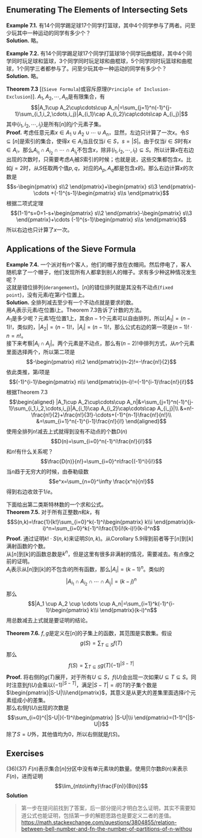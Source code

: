 ## Enumerating The Elements of Intersecting Sets
**Example 7.1.** 有14个同学踢足球17个同学打篮球，其中4个同学参与了两者。问至少玩其中一种运动的同学有多少个？  
**Solution.** 略。

**Example 7.2.** 有14个同学踢足球17个同学打篮球18个同学玩曲棍球，其中4个同学同时玩足球和篮球，3个同学同时玩足球和曲棍球，5个同学同时玩篮球和曲棍球，1个同学三者都参与了。问至少玩其中一种运动的同学有多少个？  
**Solution.** 略。

**Theorem 7.3** [(`Sieve Formula`)或容斥原理(`Principle of Inclusion-Exclusion`)]. $A_1,A_2,\cdots,A_n$是有限集合，有
$$|A_1\cup A_2\cup\cdots\cup A_n|=\sum_{j=1}^n(-1)^{j-1}\sum_{i_1,i_2,\cdots,i_j}|A_{i_1}\cap A_{i_2}\cap\cdots\cap A_{i_j}|$$
其中$\{{i_1,i_2,\cdots,i_j}\}$是所有$[n]$的$j$个元素子集。  
**Proof.** 考虑任意元素$x\in A_1\cup A_2\cup\cdots\cup A_n$，显然，左边只计算了一次$x$。令$S\subseteq [n]$是索引的集合，使得$x\in A_i$当且仅当$i\in S$，$s=|S|$。由于仅当$i\in S$时有$x\in A_i$，那么$A_{i_1}\cap A_{i_2}\cap\cdots\cap A_{i_t}$不包含$x$，除非$(i_1,i_2,\cdots,i_t)\subseteq S$。所以计算$x$在右边出现的次数时，只需要考虑$A_i$被$S$索引的时候；也就是说，这些交集都包含$x$。比如$j=2$时，从$S$任取两个值$p,q$，对应的$A_p,A_q$都是包含$x$的。那么右边计算$x$的次数是
$$s-\begin{pmatrix}
s\\2
\end{pmatrix}+\begin{pmatrix}
s\\3
\end{pmatrix}-\cdots +(-1)^{s-1}\begin{pmatrix}
s\\s
\end{pmatrix}$$
根据二项式定理
$$(1-1)^s=0=1-s+\begin{pmatrix}
s\\2
\end{pmatrix}-\begin{pmatrix}
s\\3
\end{pmatrix}+\cdots (-1)^{s-1}\begin{pmatrix}
s\\s
\end{pmatrix}$$
所以右边也只计算了$x$一次。

## Applications of the Sieve Formula
**Example 7.4.** 一个派对有$n$个客人，他们的帽子放在衣帽间。然后停电了，客人随机拿了一个帽子，他们发现所有人都拿到别人的帽子。求有多少种这种情况发生呢？  
这就是错位排列(`derangement`)。$[n]$的错位排列就是其没有不动点(`fixed point`)，没有元素$i$在第$i$个位置上。  
**Solution.** 全排列减去至少有一个不动点就是要求的数。  
用$A_i$表示元素$i$在位置$i$上。Theorem 7.3告诉了计数的方法。  
$A_1$是多少呢？元素1在位置1上，其余$n-1$个元素可以自由排列，所以$|A_1|=(n-1)!$，类似的，$|A_2|=(n-1)!$，$|A_i|=(n-1)!$，那么公式右边的第一项是$(n-1)!\cdot n=n!$。  
接下来考察$|A_i\cap A_j|$。两个元素是不动点，那么有$(n-2)!$中排列方式，从$n$个元素里面选择两个，所以第二项是
$$-\begin{pmatrix}
n\\2
\end{pmatrix}(n-2)!=-\frac{n!}{2}$$
依此类推，第$i$项是
$$(-1)^{i-1}\begin{pmatrix}
n\\i
\end{pmatrix}(n-i)!=(-1)^{i-1}\frac{n!}{i!}$$
根据Theorem 7.3
$$\begin{aligned}
|A_1\cup A_2\cup\cdots\cup A_n|&=\sum_{j=1}^n(-1)^{j-1}\sum_{i_1,i_2,\cdots,i_j}|A_{i_1}\cap A_{i_2}\cap\cdots\cap A_{i_j}|\\
&=n!-\frac{n!}{2}+\frac{n!}{3!}-\cdots+(-1)^{n-1}\frac{n!}{n!}\\
&=\sum_{i=1}^n(-1)^{i-1}\frac{n!}{i!}
\end{aligned}$$
使用全排列$n!$减去上式就得到没有不动点的个数$D(n)$
$$D(n)=\sum_{i=0}^n(-1)^i\frac{n!}{i!}$$
和$n!$有什么关系呢？
$$\frac{D(n)}{n!}=\sum_{i=0}^n\frac{(-1)^i}{i!}$$
当$n$趋于无穷大的时候，由泰勒级数
$$e^x=\sum_{n=0}^\infty \frac{x^n}{n!}$$
得到右边收敛于$1/e$。

下面给出第二类斯特林数的一个求和公式。  
**Theorem 7.5.** 对于所有正整数$n$和$k$，有
$$S(n,k)=\frac{1}{k!}\sum_{i=0}^k(-1)^i\begin{pmatrix}
k\\i
\end{pmatrix}(k-i)^n=\sum_{i=0}^k(-1)^i\frac{1}{i!(k-i)!}(k-i)^n$$
**Proof.** 通过证明$k!\cdot S(n,k)$来证明$S(n,k)$。从Corollary 5.9得到前者等于$[n]$到$[k]$满射函数的个数。  
从$[n]$到$[k]$的函数总数是$k^n$，但是这里有很多非满射的情况，需要减去。有点像之前的证明。  
$A_i$表示从$[n]$到$[k]$的不包含$i$的所有函数，那么$|A_i|=(k-1)^n$。类似的
$$|A_{i_1} \cap A_{i_2} \cap \cdots \cap A_{i_j}|=(k-j)^n$$
那么
$$|A_1 \cup A_2 \cup \cdots \cup A_n|=\sum_{i=1}^k(-1)^{i-1}\begin{pmatrix}
k\\i
\end{pmatrix}(k-i)^n$$
用总数减去上式就是要证明的结论。

**Theorem 7.6.** $f,g$是定义在$[n]$的子集上的函数，其范围是实数集。假设
$$g(S)=\sum_{T\subseteq S}f(T)$$
那么
$$f(S)=\sum_{T\subseteq S}g(T)(-1)^{|S-T|}$$
**Proof.** 将右侧的$g(T)$展开，对于所有$U\subseteq S$，$f(U)$会出现一次如果$U\subseteq T\subseteq S$。同时注意到$f(U)$会乘以$(-1)^{|S-T|}$，满足$|S-T|=i$的$T$的子集个数是$\begin{pmatrix}|S-U|\\i\end{pmatrix}$，其意义是从更大的差集里面选择$i$个元素组成小的差集。  
那么右侧$f(U)$出现的次数是
$$\sum_{i=0}^{|S-U|}(-1)^i\begin{pmatrix}
|S-U|\\i
\end{pmatrix}=(1-1)^{|S-U|}$$
除了$S=U$外，其他值均为0，所以右侧就是$f(S)$。

## Exercises
(36)(37) $F(n)$表示集合$[n]$分区中没有单元素块的数量。使用贝尔数$B(n)$来表示$F(n)$，进而证明
$$\lim_{n\to\infty}\frac{F(n)}{B(n)}$$
**Solution**
> 第一步在提问前找到了答案，后一部分提问才明白怎么证明，其实不需要知道公式也能证明，包括第一步的解题思路也是要定义二者的差值。https://math.stackexchange.com/questions/3804855/relation-between-bell-number-and-fn-the-number-of-partitions-of-n-withou
